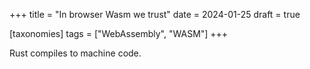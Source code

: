 +++
title = "In browser Wasm we trust"
date = 2024-01-25
draft = true

[taxonomies]
tags = ["WebAssembly", "WASM"]
+++

Rust compiles to machine code.
